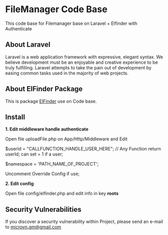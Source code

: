 # FileManager Code Base

This code base for Filemanager base on Laravel + Elfinder with Authenticate

## About Laravel

Laravel is a web application framework with expressive, elegant syntax. We believe development must be an enjoyable and creative experience to be truly fulfilling. Laravel attempts to take the pain out of development by easing common tasks used in the majority of web projects.

## About ElFinder Package

This is package <a href="https://github.com/Studio-42/elFinder">ElFinder</a> use on Code base.

## Install 

<b>1. Edit middleware handle authenticate</b>

Open file uploadFile.php on App/Http/Middleware and Edit 

$userId = "CALLFUNCTION_HANDLE_USER_HERE"; // Any Function return userId; can set = 1 if a user;

$namespace = 'PATH_NAME_OF_PROJECT';

Uncomment Override Config if use;

<b>2. Edit config</b>

Open file config/elfinder.php and edit info in key <b>roots</b>


## Security Vulnerabilities

If you discover a security vulnerability within Project, please send an e-mail to microvn.gm@gmail.com

